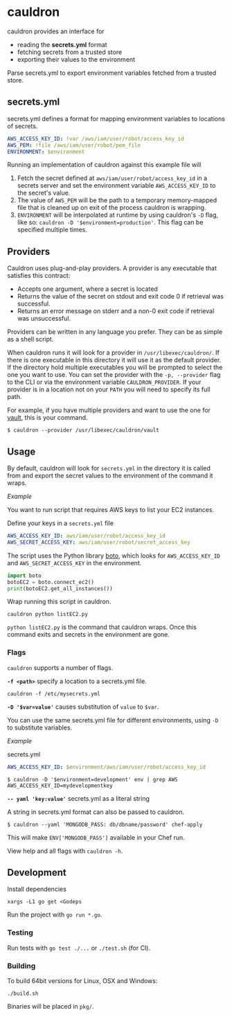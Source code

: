 # cauldron

cauldron provides an interface for

* reading the **secrets.yml** format
* fetching secrets from a trusted store
* exporting their values to the environment

Parse secrets.yml to export environment variables fetched from a trusted store.

## secrets.yml

secrets.yml defines a format for mapping environment variables to locations of
secrets.

```yml
AWS_ACCESS_KEY_ID: !var /aws/iam/user/robot/access_key_id
AWS_PEM: !file /aws/iam/user/robot/pem_file
ENVIRONMENT: $environment
```

Running an implementation of cauldron against this example file will

1. Fetch the secret defined at `aws/iam/user/robot/access_key_id` in a secrets server and set the environment variable `AWS_ACCESS_KEY_ID` to the secret's value.
2. The value of `AWS_PEM` will be the path to a temporary memory-mapped file that is cleaned up on exit of the process cauldron is wrapping.
3. `ENVIRONMENT` will be interpolated at runtime by using cauldron's `-D` flag, like so: `cauldron -D '$environment=production'`. This flag can be specified multiple times.


## Providers

Cauldron uses plug-and-play providers. A provider is any executable that satisfies this contract:

* Accepts one argument, where a secret is located
* Returns the value of the secret on stdout and exit code 0 if retrieval was successful.
* Returns an error message on stderr and a non-0 exit code if retrieval was unsuccessful.

Providers can be written in any language you prefer. They can be as simple as a shell script.

When cauldron runs it will look for a provider in `/usr/libexec/cauldron/`. If there is one executable
in this directory it will use it as the default provider. If the directory hold multiple executables
you will be prompted to select the one you want to use. You can set the provider with the `-p, --provider`
flag to the CLI or via the environment variable `CAULDRON_PROVIDER`. If your provider is in a location
not on your `PATH` you will need to specify its full path.

For example, if you have multiple providers and want to use the one for [vault](https://vaultproject.io/), this is your command.

```sh-session
$ cauldron --provider /usr/libexec/cauldron/vault
```

## Usage

By default, cauldron will look for `secrets.yml` in the directory it is
called from and export the secret values to the environment of the command it wraps.

*Example*

You want to run script that requires AWS keys to list your EC2 instances.

Define your keys in a `secrets.yml` file

```yml
AWS_ACCESS_KEY_ID: aws/iam/user/robot/access_key_id
AWS_SECRET_ACCESS_KEY: aws/iam/user/robot/secret_access_key
```

The script uses the Python library [boto](https://pypi.python.org/pypi/boto), which looks for `AWS_ACCESS_KEY_ID`
and `AWS_SECRET_ACCESS_KEY` in the environment.

```python
import boto
botoEC2 = boto.connect_ec2()
print(botoEC2.get_all_instances())
```

Wrap running this script in cauldron.

```
cauldron python listEC2.py
```

`python listEC2.py` is the command that cauldron wraps. Once this command exits
and secrets in the environment are gone.

### Flags

`cauldron` supports a number of flags.

**`-f <path>`** specify a location to a secrets.yml file.

```
cauldron -f /etc/mysecrets.yml
```

**`-D '$var=value'`** causes substitution of `value` to `$var`.

You can use the same secrets.yml file for different environments, using `-D` to
substitute variables.

*Example*

secrets.yml
```yml
AWS_ACCESS_KEY_ID: $environment/aws/iam/user/robot/access_key_id
```

```sh-session
$ cauldron -D '$environment=development' env | grep AWS
AWS_ACCESS_KEY_ID=mydevelopmentkey
```

**`-- yaml 'key:value'`** secrets.yml as a literal string

A string in secrets.yml format can also be passed to cauldron.

```sh-session
$ cauldron --yaml 'MONGODB_PASS: db/dbname/password' chef-apply
```

This will make `ENV['MONGODB_PASS']` available in your Chef run.

View help and all flags with `cauldron -h`.

## Development

Install dependencies

```
xargs -L1 go get <Godeps
```

Run the project with `go run *.go`.

### Testing

Run tests with `go test ./...` or `./test.sh` (for CI).

### Building

To build 64bit versions for Linux, OSX and Windows:

```
./build.sh
```

Binaries will be placed in `pkg/`.
